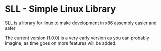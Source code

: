 # SLL - Simple Linux Library

SLL is a library for linux to make development in x86 assembly easier and safer

The current version (1.0.0) is a very early version as you can probably imagine, as time goes on more features will be added.